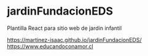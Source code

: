 # jardinFundacionEDS
Plantilla React para sitio web de jardin infantil

https://martinez-isaac.github.io/jardinFundacionEDS/
https://www.educandoconamor.cl
